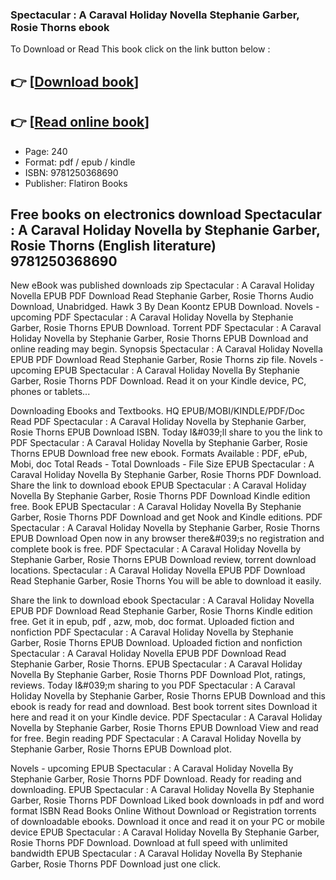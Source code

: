 ### Spectacular : A Caraval Holiday Novella Stephanie Garber, Rosie Thorns ebook

To Download or Read This book click on the link button below :

## 👉  [**[Download book](http://filesbooks.info/download.php?group=book&from=github.com&id=696587&lnk=1079 "Download book")**]

## 👉  [**[Read online book](http://filesbooks.info/download.php?group=book&from=github.com&id=696587&lnk=1079 "Read online book")**]


* Page: 240
* Format: pdf / epub / kindle
* ISBN: 9781250368690
* Publisher: Flatiron Books



## Free books on electronics download Spectacular : A Caraval Holiday Novella by Stephanie Garber, Rosie Thorns (English literature)  9781250368690


New eBook was published downloads zip Spectacular : A Caraval Holiday Novella EPUB PDF Download Read Stephanie Garber, Rosie Thorns Audio Download, Unabridged. Hawk 3 By Dean Koontz EPUB Download. Novels - upcoming PDF Spectacular : A Caraval Holiday Novella by Stephanie Garber, Rosie Thorns EPUB Download. Torrent PDF Spectacular : A Caraval Holiday Novella by Stephanie Garber, Rosie Thorns EPUB Download and online reading may begin. Synopsis Spectacular : A Caraval Holiday Novella EPUB PDF Download Read Stephanie Garber, Rosie Thorns zip file. Novels - upcoming EPUB Spectacular : A Caraval Holiday Novella By Stephanie Garber, Rosie Thorns PDF Download. Read it on your Kindle device, PC, phones or tablets...

Downloading Ebooks and Textbooks. HQ EPUB/MOBI/KINDLE/PDF/Doc Read PDF Spectacular : A Caraval Holiday Novella by Stephanie Garber, Rosie Thorns EPUB Download ISBN. Today I&amp;#039;ll share to you the link to PDF Spectacular : A Caraval Holiday Novella by Stephanie Garber, Rosie Thorns EPUB Download free new ebook. Formats Available : PDF, ePub, Mobi, doc Total Reads - Total Downloads - File Size EPUB Spectacular : A Caraval Holiday Novella By Stephanie Garber, Rosie Thorns PDF Download. Share the link to download ebook EPUB Spectacular : A Caraval Holiday Novella By Stephanie Garber, Rosie Thorns PDF Download Kindle edition free. Book EPUB Spectacular : A Caraval Holiday Novella By Stephanie Garber, Rosie Thorns PDF Download and get Nook and Kindle editions. PDF Spectacular : A Caraval Holiday Novella by Stephanie Garber, Rosie Thorns EPUB Download Open now in any browser there&amp;#039;s no registration and complete book is free. PDF Spectacular : A Caraval Holiday Novella by Stephanie Garber, Rosie Thorns EPUB Download review, torrent download locations. Spectacular : A Caraval Holiday Novella EPUB PDF Download Read Stephanie Garber, Rosie Thorns You will be able to download it easily.

Share the link to download ebook Spectacular : A Caraval Holiday Novella EPUB PDF Download Read Stephanie Garber, Rosie Thorns Kindle edition free. Get it in epub, pdf , azw, mob, doc format. Uploaded fiction and nonfiction PDF Spectacular : A Caraval Holiday Novella by Stephanie Garber, Rosie Thorns EPUB Download. Uploaded fiction and nonfiction Spectacular : A Caraval Holiday Novella EPUB PDF Download Read Stephanie Garber, Rosie Thorns. EPUB Spectacular : A Caraval Holiday Novella By Stephanie Garber, Rosie Thorns PDF Download Plot, ratings, reviews. Today I&amp;#039;m sharing to you PDF Spectacular : A Caraval Holiday Novella by Stephanie Garber, Rosie Thorns EPUB Download and this ebook is ready for read and download. Best book torrent sites Download it here and read it on your Kindle device. PDF Spectacular : A Caraval Holiday Novella by Stephanie Garber, Rosie Thorns EPUB Download View and read for free. Begin reading PDF Spectacular : A Caraval Holiday Novella by Stephanie Garber, Rosie Thorns EPUB Download plot.

Novels - upcoming EPUB Spectacular : A Caraval Holiday Novella By Stephanie Garber, Rosie Thorns PDF Download. Ready for reading and downloading. EPUB Spectacular : A Caraval Holiday Novella By Stephanie Garber, Rosie Thorns PDF Download Liked book downloads in pdf and word format ISBN Read Books Online Without Download or Registration torrents of downloadable ebooks. Download it once and read it on your PC or mobile device EPUB Spectacular : A Caraval Holiday Novella By Stephanie Garber, Rosie Thorns PDF Download. Download at full speed with unlimited bandwidth EPUB Spectacular : A Caraval Holiday Novella By Stephanie Garber, Rosie Thorns PDF Download just one click.





